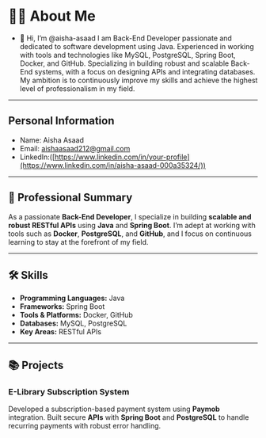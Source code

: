 # 👩‍💻 **About Me**

- 👋 Hi, I’m @aisha-asaad
 I am Back-End Developer passionate and dedicated to software development using Java.
 Experienced in working with tools and technologies like MySQL, PostgreSQL, Spring Boot, Docker, and GitHub.
 Specializing in building robust and scalable Back-End systems, with a focus on designing APIs and integrating databases.
 My ambition is to continuously improve my skills and achieve the highest level of professionalism in my field.
---

## **Personal Information**
- Name:  Aisha Asaad
- Email: aishaasaad212@gmail.com  
- LinkedIn:([https://www.linkedin.com/in/your-profile](https://www.linkedin.com/in/aisha-asaad-000a35324/))  

---

## 🌟 **Professional Summary**
As a passionate **Back-End Developer**, I specialize in building **scalable and robust RESTful APIs** using **Java** and **Spring Boot**. I’m adept at working with tools such as **Docker**, **PostgreSQL**, and **GitHub**, and I focus on continuous learning to stay at the forefront of my field.

---

## 🛠️ **Skills**
- **Programming Languages:** Java  
- **Frameworks:** Spring Boot  
- **Tools & Platforms:** Docker, GitHub 
- **Databases:** MySQL, PostgreSQL  
- **Key Areas:** RESTful APIs

---

## 📚 **Projects**

### **E-Library Subscription System**  
Developed a subscription-based payment system using **Paymob** integration. Built secure **APIs** with **Spring Boot** and **PostgreSQL** to handle recurring payments with robust error handling.


